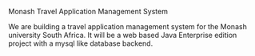 Monash Travel Application Management System

We are building a travel application management system for the Monash university South Africa. It will be a web based Java Enterprise edition project with a mysql like database backend.